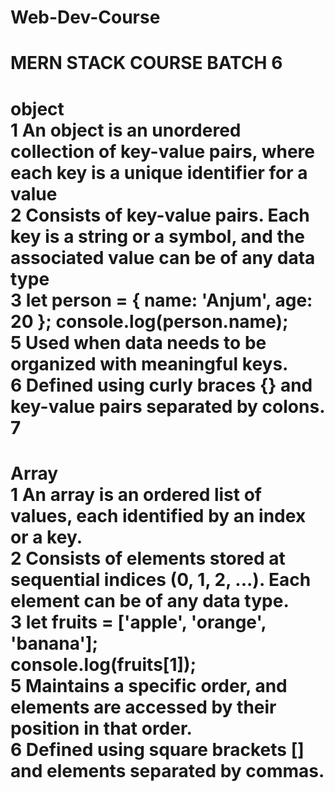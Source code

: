 # Web-Dev-Course
# MERN STACK COURSE BATCH 6 
# object <br> 1 An object is an unordered collection of key-value pairs, where each key is a unique identifier for a value <br> 2  Consists of key-value pairs. Each key is a string or a symbol, and the associated value can be of any data type <br > 3 let person = { name: 'Anjum', age: 20 }; console.log(person.name); <br> 5  Used when data needs to be organized with meaningful keys. <br> 6  Defined using curly braces {} and key-value pairs separated by colons. <br> 7

# Array <br> 1  An array is an ordered list of values, each identified by an index or a key. <br> 2 Consists of elements stored at sequential indices (0, 1, 2, ...). Each element can be of any data type. <br> 3 let fruits = ['apple', 'orange', 'banana']; <br>console.log(fruits[1]);<br> 5 Maintains a specific order, and elements are accessed by their position in that order. <br> 6 Defined using square brackets [] and elements separated by commas. 